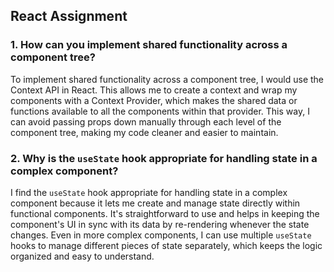 ## React Assignment

### 1. **How can you implement shared functionality across a component tree?**

To implement shared functionality across a component tree, I would use the Context API in React. This allows me to create a context and wrap my components with a Context Provider, which makes the shared data or functions available to all the components within that provider. This way, I can avoid passing props down manually through each level of the component tree, making my code cleaner and easier to maintain.

### 2. **Why is the `useState` hook appropriate for handling state in a complex component?**

I find the `useState` hook appropriate for handling state in a complex component because it lets me create and manage state directly within functional components. It's straightforward to use and helps in keeping the component's UI in sync with its data by re-rendering whenever the state changes. Even in more complex components, I can use multiple `useState` hooks to manage different pieces of state separately, which keeps the logic organized and easy to understand.


